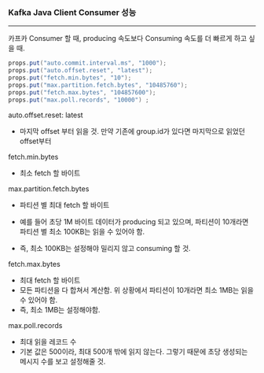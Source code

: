 ### Kafka Java Client Consumer 성능

<hr>

카프카 Consumer 할 때, producing 속도보다 Consuming 속도를 더 빠르게 하고 싶을 때. 

```java
props.put("auto.commit.interval.ms", "1000"); 
props.put("auto.offset.reset", "latest"); 
props.put("fetch.min.bytes", "10"); 
props.put("max.partition.fetch.bytes", "10485760"); 
props.put("fetch.max.bytes", "104857600"); 
props.put("max.poll.records", "10000") ; 
```



auto.offset.reset: latest 

- 마지막 offset 부터 읽을 것. 만약 기존에 group.id가 있다면 마지막으로 읽었던 offset부터  



fetch.min.bytes 

- 최소 fetch 할 바이트 



max.partition.fetch.bytes 

- 파티션 별 최대 fetch 할 바이트 

- 예를 들어 초당 1M 바이트 데이터가 producing 되고 있으며, 파티션이 10개라면 파티션 별 최소 100KB는 읽을 수 있어야 함. 
- 즉, 최소 100KB는 설정해야 밀리지 않고 consuming 할 것. 



fetch.max.bytes 

- 최대 fetch 할 바이트 
- 모든 파티션을 다 합쳐서 계산함. 위 상황에서 파티션이 10개라면 최소 1MB는 읽을 수 있어야 함. 
- 즉, 최소 1MB는 설정해야함. 



max.poll.records 

- 최대 읽을 레코드 수 
- 기본 값은 500이라, 최대 500개 밖에 읽지 않는다. 그렇기 때문에 초당 생성되는 메시지 수를 보고 설정해줄 것. 